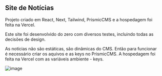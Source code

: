 ## Site de Notícias

Projeto criado em React, Next, Tailwind, PrismicCMS e a hospedagem foi feita na Vercel.

Este site foi desenvolvido do zero com diversos testes, incluindo todas as decisões de design.


As notícias não são estáticas, são dinâmicas do CMS. Então para funcionar é necessário criar os aquivos e as keys no PrismicCMS.
A hospedagem foi feita na Vercel com as variáveis ambiente - keys.


![image](https://user-images.githubusercontent.com/62655532/235818571-5f55478f-db06-4abe-8fcf-8465f9d19545.png)

